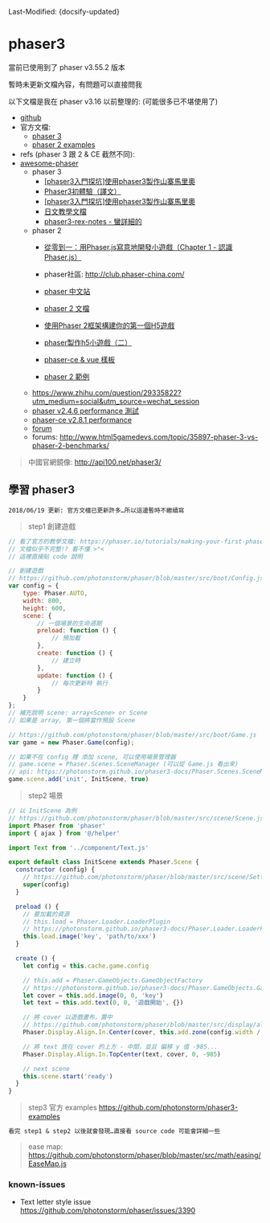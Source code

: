 Last-Modified: {docsify-updated}

# phaser3

當前已使用到了 phaser v3.55.2 版本

暫時未更新文檔內容，有問題可以直接問我

以下文檔是我在 phaser v3.16 以前整理的: (可能很多已不堪使用了)

- [github](https://github.com/facebook/react)
- 官方文檔:
  - [phaser 3](https://photonstorm.github.io/phaser3-docs/)
  - [phaser 2 examples](http://phaser.io/examples)
- refs (phaser 3 跟 2 & CE 截然不同):
- [awesome-phaser](https://github.com/Raiper34/awesome-phaser)
  - phaser 3
    - [[phaser3入門探坑]使用phaser3製作山寨馬里奧](https://segmentfault.com/a/1190000013979583)
    - [Phaser3初體驗（譯文）](http://club.phaser-china.com/topic/5a94bd94484a53dd723f42c9)
    - [[phaser3入門探坑]使用phaser3製作山寨馬里奧](https://segmentfault.com/a/1190000013979583)
    - [日文教學文檔](https://baroqueengine.net/gamedev/phaser3/)
    - [phaser3-rex-notes - 蠻詳細的](https://rexrainbow.github.io/phaser3-rex-notes/docs/site/tween/)
  - phaser 2
    - [從零到一：用Phaser.js寫意地開發小遊戲（Chapter 1 - 認識Phaser.js）](https://segmentfault.com/a/1190000009212221)
    - phaser社區: http://club.phaser-china.com/
    - [phaser 中文站](http://www.phaser.me/)
    - [phaser 2 文檔](http://www.phaser.me/2018/03/22/phaser-js-%E5%AE%98%E6%96%B9%E4%B8%AD%E6%96%87%E6%96%87%E6%A1%A3-phaser-io-2/?nsukey=iMRYAl2OwquTJ5AxXVnuWafewvq7DfF2KY99CiKeS29GjAWZwJAl%2FxFnDL6vIOOaSYZTZ12DyMMDlp%2F%2FzjZOJLr5W4V3BqJ7vbXbblaB%2FW%2BS2acmYVw8I3ZAWL%2Bk044nF3Ittf3UfPF4s8nGxNrWrnhMRxFDqp2rMN0PwBItSG8RfmZH6g46WsV8jqUziRMRpfU5J10W5Ixx89MNAaHi1A%3D%3D)
    - [使用Phaser 2框架構建你的第一個H5遊戲](https://blog.csdn.net/sinat_32582203/article/details/73303153)

    - [phaser製作h5小遊戲（二）](https://www.jianshu.com/p/24bfe5edb4e9)
    - [phaser-ce & vue 樣板](https://github.com/sekl/node-vue-phaser-boilerplate)
    - [phaser 2 範例](https://developer.mozilla.org/zh-CN/docs/Games/Tutorials/2D_breakout_game_Phaser)
  - https://www.zhihu.com/question/29335822?utm_medium=social&utm_source=wechat_session
  - [phaser v2.4.6 performance 測試](https://github.com/mattcolman/phaser-performance-tests)
  - [phaser-ce v2.8.1 performance](https://codepen.io/samme/pen/OmGNgL)
  - [forum](http://www.html5gamedevs.com/forum/33-phaser-3/)
  - forums: http://www.html5gamedevs.com/topic/35897-phaser-3-vs-phaser-2-benchmarks/

> 中國官網鏡像: http://api100.net/phaser3/

## 學習 phaser3

`2018/06/19 更新: 官方文檔已更新許多…所以這邊暫時不繼續寫`

> step1 創建遊戲

```js
// 看了官方的教學文檔: https://phaser.io/tutorials/making-your-first-phaser-3-game
// 文檔似乎不完整!? 看不懂 >"<
// 這裡直接貼 code 說明

// 創建遊戲
// https://github.com/photonstorm/phaser/blob/master/src/boot/Config.js
var config = {
    type: Phaser.AUTO,
    width: 800,
    height: 600,
    scene: {
        // 一個場景的生命週期
        preload: function () {
            // 預加載
        },
        create: function () {
            // 建立時
        },
        update: function () {
            // 每次更新時 執行
        }
    }
};
// 補充說明 scene: array<Scene> or Scene
// 如果是 array, 第一個將當作預設 Scene

// https://github.com/photonstorm/phaser/blob/master/src/boot/Game.js
var game = new Phaser.Game(config);

// 如果不在 config 裡 添加 scene, 可以使用場景管理器
// game.scene = Phaser.Scenes.SceneManager (可以從 Game.js 看出來)
// api: https://photonstorm.github.io/phaser3-docs/Phaser.Scenes.SceneManager.html#methods
game.scene.add('init', InitScene, true)
```

> step2 場景

```js
// 以 InitScene 為例
// https://github.com/photonstorm/phaser/blob/master/src/scene/Scene.js
import Phaser from 'phaser'
import { ajax } from '@/helper'

import Text from '../component/Text.js'

export default class InitScene extends Phaser.Scene {
  constructor (config) {
    // https://github.com/photonstorm/phaser/blob/master/src/scene/Settings.js
    super(config)
  }

  preload () {
    // 要加載的資源
    // this.load = Phaser.Loader.LoaderPlugin
    // https://photonstorm.github.io/phaser3-docs/Phaser.Loader.LoaderPlugin.html#methods
    this.load.image('key', 'path/to/xxx')
  }

  create () {
    let config = this.cache.game.config

    // this.add = Phaser.GameObjects.GameObjectFactory
    // https://photonstorm.github.io/phaser3-docs/Phaser.GameObjects.GameObjectFactory.html#methods
    let cover = this.add.image(0, 0, 'key')
    let text = this.add.text(0, 0, '遊戲開始', {})

    // 將 cover 以遊戲畫布，置中
    // https://github.com/photonstorm/phaser/blob/master/src/display/align/in/Center.js
    Phaser.Display.Align.In.Center(cover, this.add.zone(config.width / 2, config.height / 2, config.width, config.height))

    // 將 text 放在 cover 的上方 - 中間，並且 偏移 y 值 -985...
    Phaser.Display.Align.In.TopCenter(text, cover, 0, -985)

    // next scene
    this.scene.start('ready')
  }
}
```

> step3 官方 examples https://github.com/photonstorm/phaser3-examples

```md
看完 step1 & step2 以後就會發現…直接看 source code 可能會詳細一些
```

> ease map: https://github.com/photonstorm/phaser/blob/master/src/math/easing/EaseMap.js

<!-- ```js
this.cameras.main.shake(500);
this.tweens.add({
        targets: this.cameras.main,
        props: {
            zoom: { value: 2.5, duration: 4000, ease: 'Sine.easeInOut' },
            rotation: { value: 2.3, duration: 8000, ease: 'Cubic.easeInOut' }
        },
        delay: 5000,
        yoyo: true,
        repeat: -1
    });
tweens.timeline
``` -->

### known-issues

- Text letter style issue https://github.com/photonstorm/phaser/issues/3390

[未知]:http://www.photonstorm.com/html5
[phaser2: text-underline-solved]:http://www.html5gamedevs.com/topic/28741-text-underline-solved/
